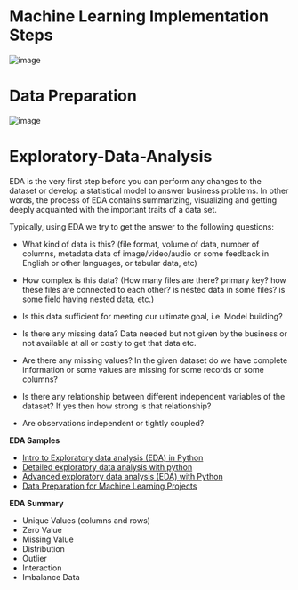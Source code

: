 # Machine Learning Implementation Steps

![image](https://user-images.githubusercontent.com/117054438/201808559-5bbcd39d-41f9-41eb-b892-af9ccacf2622.png)

# Data Preparation

![image](https://user-images.githubusercontent.com/117054438/201810096-1cf85562-dac2-4bab-b83f-e3aa1f972830.png)

# Exploratory-Data-Analysis
EDA is the very first step before you can perform any changes to the dataset or develop a statistical model to answer business problems. In other words, the process of EDA contains summarizing, visualizing and getting deeply acquainted with the important traits of a data set.

Typically, using EDA we try to get the answer to the following questions:

- What kind of data is this? (file format, volume of data, number of columns, metadata data of image/video/audio or some feedback in English or other languages, or tabular data, etc)

- How complex is this data? (How many files are there? primary key? how these files are connected to each other? is nested data in some files? is some field having nested data, etc.)

- Is this data sufficient for meeting our ultimate goal, i.e. Model building?

- Is there any missing data? Data needed but not given by the business or not available at all or costly to get that data etc.

- Are there any missing values? In the given dataset do we have complete information or some values are missing for some records or some columns?

- Is there any relationship between different independent variables of the dataset? If yes then how strong is that relationship?

- Are observations independent or tightly coupled?


**EDA Samples**
- [Intro to Exploratory data analysis (EDA) in Python](https://www.kaggle.com/code/imoore/intro-to-exploratory-data-analysis-eda-in-python)
- [Detailed exploratory data analysis with python](https://www.kaggle.com/code/ekami66/detailed-exploratory-data-analysis-with-python)
- [Advanced exploratory data analysis (EDA) with Python](https://medium.com/epfl-extension-school/advanced-exploratory-data-analysis-eda-with-python-536fa83c578a)
- [Data Preparation for Machine Learning Projects](https://www.projectpro.io/article/data-preparation-for-machine-learning/595)

**EDA Summary**
- Unique Values (columns and rows)
- Zero Value
- Missing Value
- Distribution
- Outlier
- Interaction
- Imbalance Data
